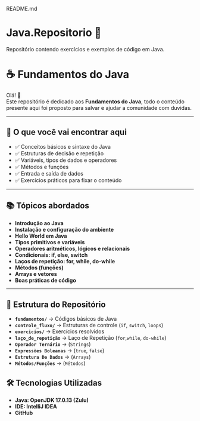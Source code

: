 README.md

# Java.Repositorio 🚀  
Repositório contendo exercícios e exemplos de código em Java.  

# ☕ Fundamentos do Java

Olá! 👋  
Este repositório é dedicado aos **Fundamentos do Java**, todo o conteúdo presente aqui foi proposto para salvar e ajudar a comunidade com duvidas.

---

## 📘 O que você vai encontrar aqui

- ✅ Conceitos básicos e sintaxe do Java
- ✅ Estruturas de decisão e repetição
- ✅ Variáveis, tipos de dados e operadores
- ✅ Métodos e funções
- ✅ Entrada e saída de dados
- ✅ Exercícios práticos para fixar o conteúdo

---


## 📚 Tópicos abordados

- **Introdução ao Java**
- **Instalação e configuração do ambiente**
- **Hello World em Java**
- **Tipos primitivos e variáveis**
- **Operadores aritméticos, lógicos e relacionais**
- **Condicionais: if, else, switch**
- **Laços de repetição: for, while, do-while**
- **Métodos (funções)**
- **Arrays e vetores**
- **Boas práticas de código**

---


## 📂 Estrutura do Repositório  
- **`fundamentos/`** → Códigos básicos de Java  
- **`controle_fluxo/`** → Estruturas de controle (`if`, `switch`, `loops`)  
- **`exercicios/`** → Exercícios resolvidos
- **`laço_de_repetição`** → Laço de Repetição (`for`,`while`, `do-while`)
- **`Operador Ternário`** → (`Strings`)
- **`Expressões Boleanas`** → (`true`, `false`)
- **`Estrutura De Dados`** → (`Arrays`)
- **`Métodos/Funções`** → (`Métodos`)


## 🛠️ Tecnologias Utilizadas  
- **Java: OpenJDK 17.0.13 (Zulu)**
- **IDE: IntelliJ IDEA**  
- **GitHub**  
